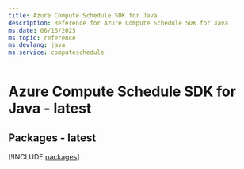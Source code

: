 ```yaml
---
title: Azure Compute Schedule SDK for Java
description: Reference for Azure Compute Schedule SDK for Java
ms.date: 06/16/2025
ms.topic: reference
ms.devlang: java
ms.service: computeschedule
---
```

# Azure Compute Schedule SDK for Java - latest
## Packages - latest
[!INCLUDE [packages](compute-schedule-index.md)]